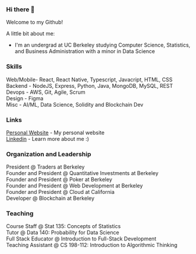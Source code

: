 ### Hi there 👋

Welcome to my Github!

A little bit about me:
- I'm an undergrad at UC Berkeley studying Computer Science, Statistics, and Business Administration with a minor in Data Science
<!-- - I'm the President of Web Development at Berkeley, UC Berkeley's premier web development education and development organization -->
<!-- - I'm extremely interested in Quantum Computing and am a part of Quantum Computing at Berkeley -->
<!-- - The psychology and details of product fascinates me, and I'd love to get more involved with product management -->
<!-- - I'm a huge fan of finance and specifically quantitive finance, which is a field I very much want to learn more about -->

<!-- Some more: -->
<!-- - 🔭 I’m currently trying to figure out how to triple major in phsyics -->
<!-- - 🌱 I’m currently learning Algorithmic Trading, Product Management, Quantum Computing, and Blockchain -->
<!-- - 👯 I’m looking to collaborate on a formal mathematical paper explaining how division by zero is equal to infinity -->
<!-- - 🤔 I’m looking for help with understanding options theory -->
<!-- - 💬 Ask me about physics, I can go on for hours about black holes and time dilation
- 📫 How to reach me: sgoel9@berkeley.edu
- 😄 Pronouns: He/Him/His
- ⚡ Fun fact: I love men's gymnastics and used to be a gymnast myself! -->

### Skills

Web/Mobile- React, React Native, Typescript, Javacript, HTML, CSS
Backend - NodeJS, Express, Python, Java, MongoDB, MySQL, REST
Devops - AWS, Git, Agile, Scrum  
Design - Figma  
Misc - AI/ML, Data Science, Solidity and Blockchain Dev  

### Links

[Personal Website](www.samarthgoel.com) - My personal website   
[Linkedin](https://www.linkedin.com/in/samarth-goel-1047b8187/) - Learn more about me :)

### Organization and Leadership

President @ Traders at Berkeley   
Founder and President @ Quantitative Investments at Berkeley   
Founder and President @ Poker at Berkeley   
Founder and President @ Web Development at Berkeley  
Founder and President @ Cloud at California   
Developer @ Blockchain at Berkeley   

### Teaching

Course Staff @ Stat 135: Concepts of Statistics    
Tutor @ Data 140: Probability for Data Science   
Full Stack Educator @ Introduction to Full-Stack Development  
Teaching Assistant @ CS 198-112: Introduction to Algorithmic Thinking

<!--
**sgoel97/sgoel97** is a ✨ _special_ ✨ repository because its `README.md` (this file) appears on your GitHub profile.

Here are some ideas to get you started:

- 🔭 I’m currently working on ...
- 🌱 I’m currently learning ...
- 👯 I’m looking to collaborate on ...
- 🤔 I’m looking for help with ...
- 💬 Ask me about ...
- 📫 How to reach me: ...
- 😄 Pronouns: ...
- ⚡ Fun fact: ...
-->
